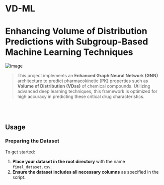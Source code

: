 # VD-ML

# Enhancing Volume of Distribution Predictions with Subgroup-Based Machine Learning Techniques

![image](https://github.com/user-attachments/assets/7ee508f3-1aa2-45d9-bbcb-3229aeacea0d)



> This project implements an **Enhanced Graph Neural Network (GNN)** architecture to predict pharmacokinetic (PK) properties such as **Volume of Distribution (VDss)** of chemical compounds. Utilizing advanced deep learning techniques, this framework is optimized for high accuracy in predicting these critical drug characteristics.

<br><br>

## Usage

### Preparing the Dataset

To get started:

1. **Place your dataset in the root directory** with the name `final_dataset.csv`.
2. **Ensure the dataset includes all necessary columns** as specified in the script.
